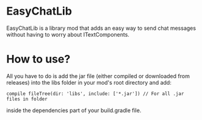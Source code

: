 # EasyChatLib
EasyChatLib is a library mod that adds an easy way to send chat messages
without having to worry about ITextComponents.
# How to use?
All you have to do is add the jar file
(either compiled or downloaded from releases)
into the libs folder in your mod's root directory and add:
```
compile fileTree(dir: 'libs', include: ['*.jar']) // For all .jar files in folder
```

inside the dependencies part of your build.gradle file.